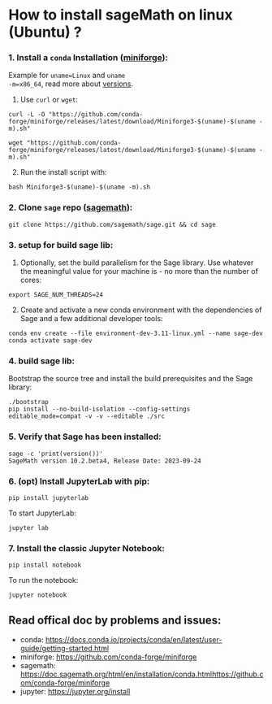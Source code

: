 # How to install sageMath on linux (Ubuntu) ?

### 1. Install a <code>conda</code> Installation ([miniforge](https://github.com/conda-forge/miniforge)):
Example for <code>uname=Linux</code> and <code>uname -m=x86_64</code>, read more about [versions](https://github.com/conda-forge/miniforge).
  1. Use <code>curl</code> or <code>wget</code>:
```
curl -L -O "https://github.com/conda-forge/miniforge/releases/latest/download/Miniforge3-$(uname)-$(uname -m).sh"
```

```
wget "https://github.com/conda-forge/miniforge/releases/latest/download/Miniforge3-$(uname)-$(uname -m).sh"
```
  2. Run the install script with:
```
bash Miniforge3-$(uname)-$(uname -m).sh
```


### 2. Clone <code>sage</code> repo ([sagemath](https://doc.sagemath.org/html/en/installation/conda.htmlhttps://github.com/conda-forge/miniforge)):
```
git clone https://github.com/sagemath/sage.git && cd sage
```

### 3. setup for build sage lib:
1. Optionally, set the build parallelism for the Sage library. Use whatever the meaningful value for your machine is - no more than the number of cores:
```
export SAGE_NUM_THREADS=24
```

2. Create and activate a new conda environment with the dependencies of Sage and a few additional developer tools:
```
conda env create --file environment-dev-3.11-linux.yml --name sage-dev
conda activate sage-dev
```

### 4. build sage lib:
Bootstrap the source tree and install the build prerequisites and the Sage library:
```
./bootstrap
pip install --no-build-isolation --config-settings editable_mode=compat -v -v --editable ./src
```

### 5. Verify that Sage has been installed:
```
sage -c 'print(version())'
SageMath version 10.2.beta4, Release Date: 2023-09-24
```
### 6. (opt) Install JupyterLab with pip:
```
pip install jupyterlab
```
To start JupyterLab:
```
jupyter lab
```
### 7. Install the classic Jupyter Notebook:
```
pip install notebook
```
To run the notebook:
```
jupyter notebook
```
## Read offical doc by problems and issues:
- conda: https://docs.conda.io/projects/conda/en/latest/user-guide/getting-started.html
- miniforge: https://github.com/conda-forge/miniforge
- sagemath: https://doc.sagemath.org/html/en/installation/conda.htmlhttps://github.com/conda-forge/miniforge
- jupyter: https://jupyter.org/install
